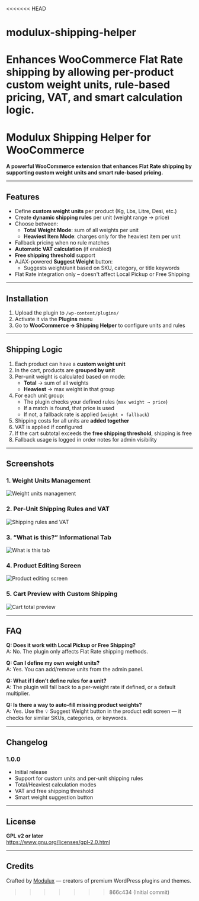 <<<<<<< HEAD
# modulux-shipping-helper
Enhances WooCommerce Flat Rate shipping by allowing per-product custom weight units, rule-based pricing, VAT, and smart calculation logic.
=======
# Modulux Shipping Helper for WooCommerce

**A powerful WooCommerce extension that enhances Flat Rate shipping by supporting custom weight units and smart rule-based pricing.**

---

## Features

- Define **custom weight units** per product (Kg, Lbs, Litre, Desi, etc.)
- Create **dynamic shipping rules** per unit (weight range → price)
- Choose between:
  - **Total Weight Mode**: sum of all weights per unit
  - **Heaviest Item Mode**: charges only for the heaviest item per unit
- Fallback pricing when no rule matches
- **Automatic VAT calculation** (if enabled)
- **Free shipping threshold** support
- AJAX-powered **Suggest Weight** button:
  - Suggests weight/unit based on SKU, category, or title keywords
- Flat Rate integration only – doesn't affect Local Pickup or Free Shipping

---

## Installation

1. Upload the plugin to `/wp-content/plugins/`
2. Activate it via the **Plugins** menu
3. Go to **WooCommerce → Shipping Helper** to configure units and rules

---

## Shipping Logic

1. Each product can have a **custom weight unit**
2. In the cart, products are **grouped by unit**
3. Per-unit weight is calculated based on mode:
   - **Total** → sum of all weights
   - **Heaviest** → max weight in that group
4. For each unit group:
   - The plugin checks your defined rules (`max weight → price`)
   - If a match is found, that price is used
   - If not, a fallback rate is applied (`weight × fallback`)
5. Shipping costs for all units are **added together**
6. VAT is applied if configured
7. If the cart subtotal exceeds the **free shipping threshold**, shipping is free
8. Fallback usage is logged in order notes for admin visibility

---

## Screenshots

### 1. Weight Units Management  
![Weight units management](assets/screenshot-1.png)

### 2. Per-Unit Shipping Rules and VAT  
![Shipping rules and VAT](assets/screenshot-2.png)

### 3. “What is this?” Informational Tab  
![What is this tab](assets/screenshot-3.png)

### 4. Product Editing Screen  
![Product editing screen](assets/screenshot-4.png)

### 5. Cart Preview with Custom Shipping
![Cart total preview](assets/screenshot-5.png)

---

## FAQ

**Q: Does it work with Local Pickup or Free Shipping?**  
A: No. The plugin only affects Flat Rate shipping methods.

**Q: Can I define my own weight units?**  
A: Yes. You can add/remove units from the admin panel.

**Q: What if I don’t define rules for a unit?**  
A: The plugin will fall back to a per-weight rate if defined, or a default multiplier.

**Q: Is there a way to auto-fill missing product weights?**  
A: Yes. Use the 💡 Suggest Weight button in the product edit screen — it checks for similar SKUs, categories, or keywords.

---

## Changelog

### 1.0.0
- Initial release
- Support for custom units and per-unit shipping rules
- Total/Heaviest calculation modes
- VAT and free shipping threshold
- Smart weight suggestion button

---

## License

**GPL v2 or later**  
https://www.gnu.org/licenses/gpl-2.0.html

---

## Credits

Crafted by [Modulux](https://modulux.net) — creators of premium WordPress plugins and themes.
>>>>>>> 866c434 (Initial commit)
